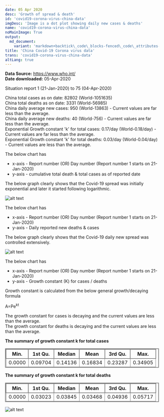 ```yaml
---
date: 05 Apr 2020
desc: 'Growth of spread & death'
id: 'covid19-corona-virus-china-data'
imgDesc: 'Image is a dot plot showing daily new cases & deaths'
name: 'covid19-corona-virus-china-data'
noMainImage: True
output:
  md_document:
    variant: 'markdown+backtick\_code\_blocks-fenced\_code\_attributes-header\_attributes'
title: 'China Covid-19 Corona virus data'
trans: 'covid19-corona-virus-china-data'
altLang: true
---
```


**Data Source:** <https://www.who.int/>\
**Date downloaded:** 05-Apr-2020

Situation report 1 (21-Jan-2020) to 75 (04-Apr-2020)

China total cases as on date: 82802 (World-1051635)  
China total deaths as on date: 3331 (World-56985)  
China daily average new cases: 950 (World-13863) - Current values are far less than the average.  
China daily average new deaths: 40 (World-756) - Current values are far less than the average.  
Exponential Growth constant 'k' for total cases: 0.17/day (World-0.18/day) - Current values are far less than the average.  
Exponential Growth constant 'k' for total deaths: 0.03/day (World-0.04/day) - Current values are less than the average.  

The below chart has

-   x-axis - Report number (OR) Day number (Report number 1 starts on
    21-Jan-2020)
-   y-axis - cumulative total death & total cases as of reported date

The below graph clearly shows that the Covid-19 spread was initially
exponential and later it started following logarithmic.

<img src="/environment/covid19-corona-virus-china-data_files/figure-markdown/world%20corona%20plot-1.png" alt="alt text" class="blogs_image">

The below chart has

-   x-axis - Report number (OR) Day number (Report number 1 starts on
    21-Jan-2020)
-   y-axis - Daily reported new deaths & cases

The below graph clearly shows that the Covid-19 daily new spread
was controlled extensively.

<img src="/environment/covid19-corona-virus-china-data_files/figure-markdown/world%20corona%20plot-2.png" alt="alt text" class="blogs_image">


The below chart has

-   x-axis - Report number (OR) Day number (Report number 1 starts on
    21-Jan-2020)
-   y-axis - Growth constant (K) for cases / deaths

Growth constant is calculated from the below general growth/decaying
formula

A=Pe<sup>kt</sup>

The growth constant for cases is decaying and the current values are
less than the average.   
The growth constant for deaths is decaying and
the current values are less than the average.

**The summary of growth constant k for total cases**

| Min.  | 1st Qu. | Median | Mean  | 3rd Qu. | Max.   |
|-------|---------|--------|-------|---------|--------|
| 0.0000 | 0.09704| 0.14136| 0.16834 | 0.23287| 0.34905|

**The summary of growth constant k for total deaths**

| Min.  | 1st Qu. | Median | Mean  | 3rd Qu. | Max.   |
|-------|---------|--------|-------|---------|--------|
| 0.0000 | 0.03023| 0.03845| 0.03468 | 0.04936 | 0.05717 |

<img src="/environment/covid19-corona-virus-china-data_files/figure-markdown/growth%20constant%20plot-1.png" alt="alt text" class="blogs_image">

<style>
table{
    border-collapse: collapse;
    border-spacing: 0;
    border:2px solid gray;
}

th{
    border:2px solid gray;
}

td{
    border:1px solid gray;
}

/* body{
font-family: 'Source Sans Pro', -apple-system, BlinkMacSystemFont, 'Segoe UI', Roboto, 'Helvetica Neue', Arial, sans-serif;
} */

</style>